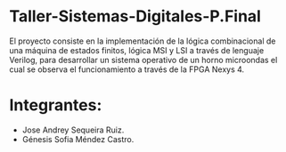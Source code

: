 # Taller-Sistemas-Digitales-P.Final
El proyecto consiste en la  implementación de la lógica combinacional de una  máquina de estados finitos, lógica MSI y LSI a través  de lenguaje Verilog, para desarrollar un sistema  operativo de un horno microondas el cual se observa el  funcionamiento a través de la FPGA Nexys 4.
# Integrantes:
- Jose Andrey Sequeira Ruiz.
- Génesis Sofia Méndez Castro.
